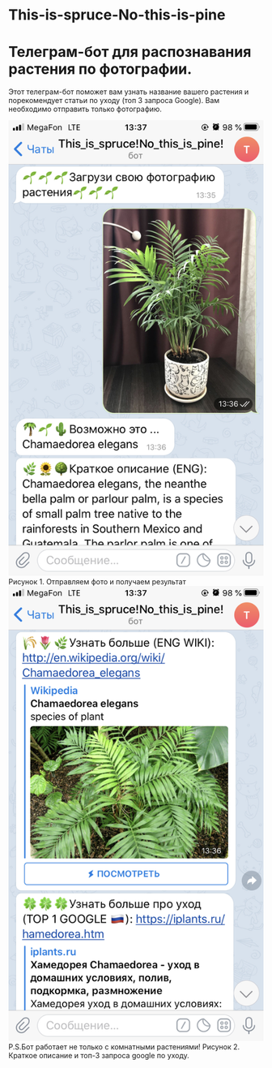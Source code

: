 # This-is-spruce-No-this-is-pine
<h1>Телеграм-бот для распознавания растения по фотографии.</h1>

Этот телеграм-бот поможет вам узнать название вашего растения и порекомендует статьи по уходу (топ 3 запроса Google).
Вам необходимо отправить только фотографию.

![alt text](IMG_0528.PNG "Начинаем")
Рисунок 1. Отправляем фото и получаем результат
![alt text](IMG_0529.PNG "Результат")
P.S.Бот работает не только с комнатными растениями! 
Рисунок 2. Краткое описание и топ-3 запроса google по уходу.
